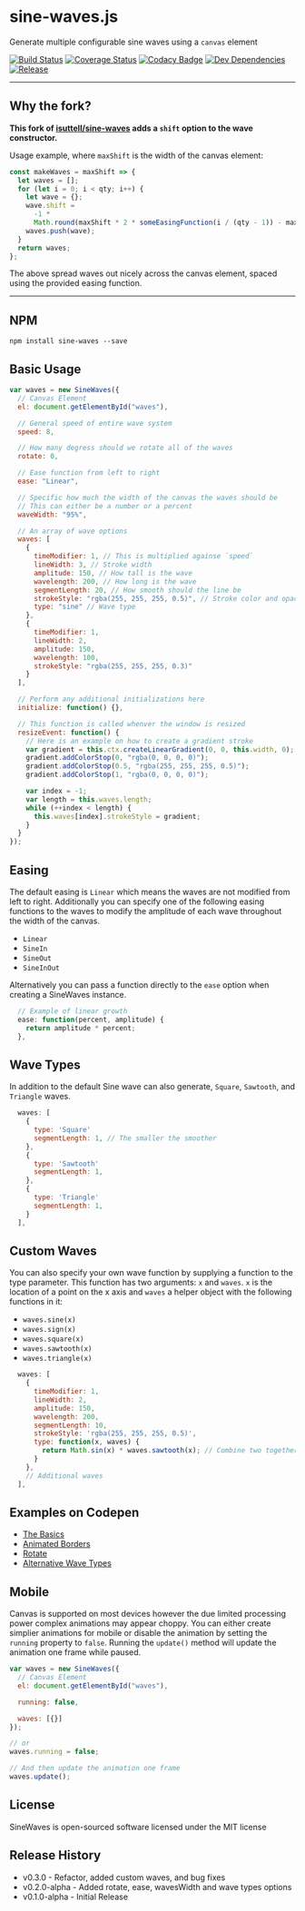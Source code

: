 # sine-waves.js

Generate multiple configurable sine waves using a `canvas` element

[![Build Status](http://img.shields.io/travis/isuttell/sine-waves/master.svg?style=flat)](https://travis-ci.org/isuttell/sine-waves)
[![Coverage Status](https://img.shields.io/coveralls/isuttell/sine-waves/master.svg?style=flat)](https://coveralls.io/r/isuttell/sine-waves)
[![Codacy Badge](https://img.shields.io/codacy/a52fd69032474c0ca88dc06ab69a9839.svg?style=flat)](https://www.codacy.com/public/isuttell/sine-waves)
[![Dev Dependencies](http://img.shields.io/david/dev/isuttell/sine-waves.svg?style=flat)](https://david-dm.org/isuttell/sine-waves?type=dev)
[![Release](https://img.shields.io/npm/v/sine-waves.svg?style=flat)](https://www.npmjs.com/package/sine-waves)

---

## Why the fork?

**This fork of [isuttell/sine-waves](https://github.com/isuttell/sine-waves) adds a `shift` option to the wave constructor.**

Usage example, where `maxShift` is the width of the canvas element:

```js
const makeWaves = maxShift => {
  let waves = [];
  for (let i = 0; i < qty; i++) {
    let wave = {};
    wave.shift =
      -1 *
      Math.round(maxShift * 2 * someEasingFunction(i / (qty - 1)) - maxShift);
    waves.push(wave);
  }
  return waves;
};
```

The above spread waves out nicely across the canvas element, spaced using the provided easing function.

---

## NPM

```shell
npm install sine-waves --save
```

## Basic Usage

```js
var waves = new SineWaves({
  // Canvas Element
  el: document.getElementById("waves"),

  // General speed of entire wave system
  speed: 8,

  // How many degress should we rotate all of the waves
  rotate: 0,

  // Ease function from left to right
  ease: "Linear",

  // Specific how much the width of the canvas the waves should be
  // This can either be a number or a percent
  waveWidth: "95%",

  // An array of wave options
  waves: [
    {
      timeModifier: 1, // This is multiplied againse `speed`
      lineWidth: 3, // Stroke width
      amplitude: 150, // How tall is the wave
      wavelength: 200, // How long is the wave
      segmentLength: 20, // How smooth should the line be
      strokeStyle: "rgba(255, 255, 255, 0.5)", // Stroke color and opacity
      type: "sine" // Wave type
    },
    {
      timeModifier: 1,
      lineWidth: 2,
      amplitude: 150,
      wavelength: 100,
      strokeStyle: "rgba(255, 255, 255, 0.3)"
    }
  ],

  // Perform any additional initializations here
  initialize: function() {},

  // This function is called whenver the window is resized
  resizeEvent: function() {
    // Here is an example on how to create a gradient stroke
    var gradient = this.ctx.createLinearGradient(0, 0, this.width, 0);
    gradient.addColorStop(0, "rgba(0, 0, 0, 0)");
    gradient.addColorStop(0.5, "rgba(255, 255, 255, 0.5)");
    gradient.addColorStop(1, "rgba(0, 0, 0, 0)");

    var index = -1;
    var length = this.waves.length;
    while (++index < length) {
      this.waves[index].strokeStyle = gradient;
    }
  }
});
```

## Easing

The default easing is `Linear` which means the waves are not modified from left to right. Additionally you can specify one of the following easing functions to the waves to modify the amplitude of each wave throughout the width of the canvas.

- `Linear`
- `SineIn`
- `SineOut`
- `SineInOut`

Alternatively you can pass a function directly to the `ease` option when creating a SineWaves instance.

```js
  // Example of linear growth
  ease: function(percent, amplitude) {
    return amplitude * percent;
  },
```

## Wave Types

In addition to the default Sine wave can also generate, `Square`, `Sawtooth`, and `Triangle` waves.

```js
  waves: [
    {
      type: 'Square'
      segmentLength: 1, // The smaller the smoother
    },
    {
      type: 'Sawtooth'
      segmentLength: 1,
    },
    {
      type: 'Triangle'
      segmentLength: 1,
    }
  ],
```

## Custom Waves

You can also specify your own wave function by supplying a function to the type parameter. This function has two arguments: `x` and `waves`. `x` is the location of a point on the x axis and `waves` a helper object with the following functions in it:

- `waves.sine(x)`
- `waves.sign(x)`
- `waves.square(x)`
- `waves.sawtooth(x)`
- `waves.triangle(x)`

```js
  waves: [
    {
      timeModifier: 1,
      lineWidth: 2,
      amplitude: 150,
      wavelength: 200,
      segmentLength: 10,
      strokeStyle: 'rgba(255, 255, 255, 0.5)',
      type: function(x, waves) {
        return Math.sin(x) * waves.sawtooth(x); // Combine two together
      }
    },
    // Additional waves
  ],
```

## Examples on Codepen

- [The Basics](http://codepen.io/isuttell/pen/vENOZw)
- [Animated Borders](http://codepen.io/isuttell/pen/PwPqOw)
- [Rotate](http://codepen.io/isuttell/pen/xbwrxB)
- [Alternative Wave Types](http://codepen.io/isuttell/pen/MYaoKX)

## Mobile

Canvas is supported on most devices however the due limited processing power complex animations may appear choppy. You can either create simplier animations for mobile or disable the animation by setting the `running` property to `false`. Running the `update()` method will update the animation one frame while paused.

```js
var waves = new SineWaves({
  // Canvas Element
  el: document.getElementById("waves"),

  running: false,

  waves: [{}]
});

// or
waves.running = false;

// And then update the animation one frame
waves.update();
```

## License

SineWaves is open-sourced software licensed under the MIT license

## Release History

- v0.3.0 - Refactor, added custom waves, and bug fixes
- v0.2.0-alpha - Added rotate, ease, wavesWidth and wave types options
- v0.1.0-alpha - Initial Release
